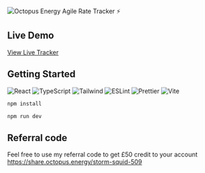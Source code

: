 ![Octopus Energy Agile Rate Tracker ⚡](https://images2.imgbox.com/16/9a/IDWzj3i1_o.jpg)

## Live Demo
[View Live Tracker](https://pixeljuggle.github.io/octopus-agile-tracker/)

## Getting Started
![React](https://img.shields.io/badge/frontend-react-61DBFB?style=flat&logo=react)
![TypeScript](https://img.shields.io/badge/frontend-ts-blue?style=flat&logo=typescript)
![Tailwind](https://img.shields.io/badge/frontend-tailwind-00C4C4?style=flat&logo=tailwindcss)
![ESLint](https://img.shields.io/badge/linter-eslint-4B32C3?style=flat&logo=eslint)
![Prettier](https://img.shields.io/badge/formatter-prettier-F8BC45?style=flat&logo=prettier)
![Vite](https://img.shields.io/badge/build-vite-A855F7?style=flat&logo=vite)

```bash
npm install
```

```bash
npm run dev
```

## Referral code

Feel free to use my referral code to get £50 credit to your account https://share.octopus.energy/storm-squid-509
